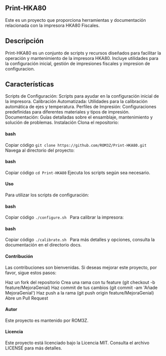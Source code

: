 ## Print-HKA80
Este es un proyecto que proporciona herramientas y documentación relacionada con la impresora HKA80 Fiscales.

## Descripción
Print-HKA80 es un conjunto de scripts y recursos diseñados para facilitar la operación y mantenimiento de la impresora HKA80. Incluye utilidades para la configuración inicial, gestión de impresiones fiscales y impresion de configuracion.

## Características
Scripts de Configuración: Scripts para ayudar en la configuración inicial de la impresora.
Calibración Automatizada: Utilidades para la calibración automática de ejes y temperatura.
Perfiles de Impresión: Configuraciones predefinidas para diferentes materiales y tipos de impresión.
Documentación: Guías detalladas sobre el ensamblaje, mantenimiento y solución de problemas.
Instalación
Clona el repositorio:

#### bash
Copiar código
`git clone https://github.com/ROM3Z/Print-HKA80.git`
Navega al directorio del proyecto:

#### bash
Copiar código
`cd Print-HKA80`
Ejecuta los scripts según sea necesario.

#### Uso
Para utilizar los scripts de configuración:

#### bash
Copiar código
 ```./configure.sh ```
Para calibrar la impresora:

#### bash
Copiar código
 ```./calibrate.sh ```
Para más detalles y opciones, consulta la documentación en el directorio docs.

#### Contribución
Las contribuciones son bienvenidas. Si deseas mejorar este proyecto, por favor, sigue estos pasos:

Haz un fork del repositorio
Crea una rama con tu feature (git checkout -b feature/MejoraGenial)
Haz commit de tus cambios (git commit -am 'Añade MejoraGenial')
Haz push a la rama (git push origin feature/MejoraGenial)
Abre un Pull Request

#### Autor
Este proyecto es mantenido por ROM3Z.

#### Licencia
Este proyecto está licenciado bajo la Licencia MIT. Consulta el archivo LICENSE para más detalles.


